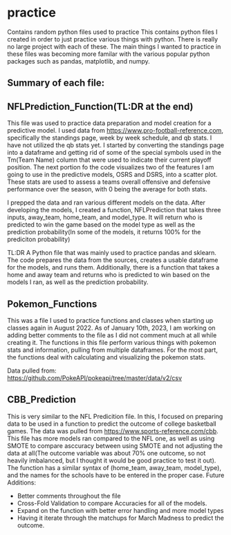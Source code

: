 # practice
Contains random python files used to practice
This contains python files I created in order to just practice various things with python. There is really no large project with each of these. The main things I wanted to practice in these files was becoming more familar with the various popular python packages such as pandas, matplotlib, and numpy.

Summary of each file:
----------------------
NFLPrediction_Function(TL:DR at the end)
----------------------
  This file was used to practice data preparation and model creation for a predictive model. I used data from https://www.pro-football-reference.com, specifically the standings page, week by week schedule, and qb stats. I have not utilized the qb stats yet. I started by converting the standings page into a dataframe and getting rid of some of the special symbols used in the Tm(Team Name) column that were used to indicate their current playoff position. The next portion fo the code visualizes two of the features I am going to use in the predictive models, OSRS and DSRS, into a scatter plot. These stats are used to assess a teams overall offensive and defensive performance over the season, with 0 being the average for both stats. 
  
  I prepped the data and ran various different models on the data. After developing the models, I created a function, NFLPrediction that takes three inputs, away_team, home_team, and model_type. It will return who is predicted to win the game based on the model type as well as the prediction probability(In some of the models, it returns 100% for the prediciton probability)
  
TL:DR
A Python file that was mainly used to practice pandas and sklearn. The code prepares the data from the sources, creates a usable dataframe for the models, and runs them. Additionally, there is a function that takes a home and away team and returns who is predicted to win based on the models I ran, as well as the prediction probability.

Pokemon_Functions
---
  This was a file I used to practice functions and classes when starting up classes again in August 2022. As of January 10th, 2023, I am working on adding better comments to the file as I did not comment much at all while creating it. The functions in this file perform various things with pokemon stats and information, pulling from multiple dataframes. For the most part, the functions deal with calculating and visualizing the pokemon stats.
  
Data pulled from: https://github.com/PokeAPI/pokeapi/tree/master/data/v2/csv

CBB_Prediction
---
  This is very similar to the NFL Predicition file. In this, I focused on preparing data to be used in a function to predict the outcome of college basketball games. The data was pulled from https://www.sports-reference.com/cbb. This file has more models ran compared to the NFL one, as well as using SMOTE to compare asccuracy between using SMOTE and not adjusting the data at all(The outcome variable was about 70% one outcome, so not heavily imbalanced, but I thought it would be good practice to test it out). The function has a similar syntax of (home_team, away_team, model_type), and the names for the schools have to be entered in the proper case.
Future Additions:
- Better comments throughout the file
- Cross-Fold Validation to compare Accuracies for all of the models.
- Expand on the function with better error handling and more model types
- Having it iterate through the matchups for March Madness to predict the outcome.
